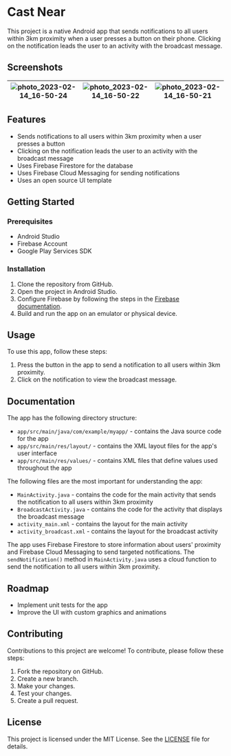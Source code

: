 # Cast Near

This project is a native Android app that sends notifications to all users within 3km proximity when a user presses a button on their phone. Clicking on the notification leads the user to an activity with the broadcast message. 

## Screenshots

| ![photo_2023-02-14_16-50-24](https://user-images.githubusercontent.com/59611699/218722338-4c579ecc-77f6-4885-b207-e00c9d8a29e4.jpg) | ![photo_2023-02-14_16-50-22](https://user-images.githubusercontent.com/59611699/218722345-84efa85d-1129-4f47-be6c-dc2cb60b89cf.jpg) | ![photo_2023-02-14_16-50-21](https://user-images.githubusercontent.com/59611699/218722351-ba4ca791-ba97-4887-9d6e-7e0c3e3b7a6b.jpg) |
| ---------------------------------------------- | ---------------------------------------------- | ---------------------------------------------- |

## Features

- Sends notifications to all users within 3km proximity when a user presses a button
- Clicking on the notification leads the user to an activity with the broadcast message
- Uses Firebase Firestore for the database
- Uses Firebase Cloud Messaging for sending notifications
- Uses an open source UI template

## Getting Started

### Prerequisites

- Android Studio
- Firebase Account
- Google Play Services SDK

### Installation

1. Clone the repository from GitHub.
2. Open the project in Android Studio.
3. Configure Firebase by following the steps in the [Firebase documentation](https://firebase.google.com/docs/android/setup).
4. Build and run the app on an emulator or physical device.

## Usage

To use this app, follow these steps:

1. Press the button in the app to send a notification to all users within 3km proximity.
2. Click on the notification to view the broadcast message.

## Documentation

The app has the following directory structure:

- `app/src/main/java/com/example/myapp/` - contains the Java source code for the app
- `app/src/main/res/layout/` - contains the XML layout files for the app's user interface
- `app/src/main/res/values/` - contains XML files that define values used throughout the app

The following files are the most important for understanding the app:

- `MainActivity.java` - contains the code for the main activity that sends the notification to all users within 3km proximity
- `BroadcastActivity.java` - contains the code for the activity that displays the broadcast message
- `activity_main.xml` - contains the layout for the main activity
- `activity_broadcast.xml` - contains the layout for the broadcast activity

The app uses Firebase Firestore to store information about users' proximity and Firebase Cloud Messaging to send targeted notifications. The `sendNotification()` method in `MainActivity.java` uses a cloud function to send the notification to all users within 3km proximity.

## Roadmap

- Implement unit tests for the app
- Improve the UI with custom graphics and animations

## Contributing

Contributions to this project are welcome! To contribute, please follow these steps:

1. Fork the repository on GitHub.
2. Create a new branch.
3. Make your changes.
4. Test your changes.
5. Create a pull request.

## License

This project is licensed under the MIT License. See the [LICENSE](LICENSE) file for details.

